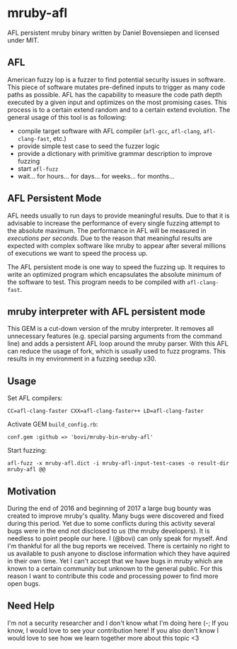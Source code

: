 # mruby-afl

AFL persistent mruby binary written by Daniel Bovensiepen and licensed under MIT.

## AFL

American fuzzy lop is a fuzzer to find potential security issues in software. This piece of software mutates pre-defined inputs to trigger as many code paths as possible. AFL has the capability to measure the code path depth executed by a given input and optimizes on the most promising cases. This process is to a certain extend random and to a certain extend evolution. The general usage of this tool is as following:

* compile target software with AFL compiler (```afl-gcc```, ```afl-clang```, ```afl-clang-fast```, etc.)
* provide simple test case to seed the fuzzer logic
* provide a dictionary with primitive grammar description to improve fuzzing
* start ```afl-fuzz```
* wait... for hours... for days... for weeks... for months... 

## AFL Persistent Mode

AFL needs usually to run days to provide meaningful results. Due to that it is advisable to increase the performance of every single fuzzing attempt to the absolute maximum. The performance in AFL will be measured in *executions per seconds*. Due to the reason that meaningful results are expected with complex software like mruby to appear after several millions of executions we want to speed the process up.

The AFL persistent mode is one way to speed the fuzzing up. It requires to write an optimized program which encapsulates the absolute minimum of the software to test. This program needs to be compiled with ```afl-clang-fast```.

## mruby interpreter with AFL persistent mode

This GEM is a cut-down version of the mruby interpreter. It removes all unnecessary features (e.g. special parsing arguments from the command line) and adds a persistent AFL loop around the mruby parser. With this AFL can reduce the usage of fork, which is usually used to fuzz programs. This results in my environment in a fuzzing seedup x30.

## Usage

Set AFL compilers:

``
CC=afl-clang-faster
CXX=afl-clang-faster++
LD=afl-clang-faster
``

Activate GEM ```build_config.rb```:

```
conf.gem :github => 'bovi/mruby-bin-mruby-afl'
```

Start fuzzing:

```
afl-fuzz -x mruby-afl.dict -i mruby-afl-input-test-cases -o result-dir mruby-afl @@
```

## Motivation

During the end of 2016 and beginning of 2017 a large bug bounty was created to improve mruby's quality. Many bugs were discovered and fixed during this period. Yet due to some conflicts during this activity several bugs were in the end not disclosed to *us* (the mruby developers). It is needless to point people our here. I (@bovi) can only speak for myself. And I'm thankful for all the bug reports we received. There is certainly no right to us available to push anyone to disclose information which they have aquired in their own time. Yet I can't accept that we have bugs in mruby which are known to a certain community but unknown to the general public. For this reason I want to contribute this code and processing power to find more open bugs.

## Need Help

I'm not a security researcher and I don't know what I'm doing here (-; If you know, I would love to see your contribution here! If you also don't know I would love to see how we learn together more about this topic <3
